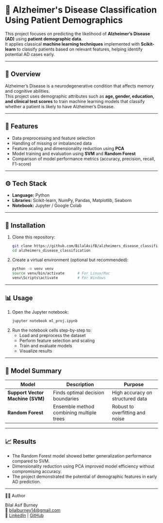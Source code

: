 # 🧠 Alzheimer's Disease Classification Using Patient Demographics

This project focuses on predicting the likelihood of **Alzheimer’s Disease (AD)** using **patient demographic data**.  
It applies classical **machine learning techniques** implemented with **Scikit-learn** to classify patients based on relevant features, helping identify potential AD cases early.

---

## 📘 Overview

Alzheimer’s Disease is a neurodegenerative condition that affects memory and cognitive abilities.  
This project uses demographic attributes such as **age, gender, education, and clinical test scores** to train machine learning models that classify whether a patient is likely to have Alzheimer’s Disease.

---

## 🧩 Features

- Data preprocessing and feature selection  
- Handling of missing or imbalanced data  
- Feature scaling and dimensionality reduction using **PCA**  
- Model training and evaluation using **SVM** and **Random Forest**  
- Comparison of model performance metrics (accuracy, precision, recall, F1-score)

---

## ⚙️ Tech Stack

- **Language:** Python  
- **Libraries:** Scikit-learn, NumPy, Pandas, Matplotlib, Seaborn  
- **Notebook:** Jupyter / Google Colab  

---

## 🚀 Installation

1. Clone this repository:
   ```bash
   git clone https://github.com/BilalAsifB/alzheimers_disease_classification.git
   cd alzheimers_disease_classification
2. Create a virtual environment (optional but recommended):
    ```bash
    python -m venv venv
    source venv/bin/activate      # For Linux/Mac
    venv\Scripts\activate         # For Windows

---

## 📊 Usage

1. Open the Jupyter notebook:
    ```bash
    jupyter notebook ml_proj.ipynb
2. Run the notebook cells step-by-step to:
    * Load and preprocess the dataset
    * Perform feature selection and scaling
    * Train and evaluate models
    * Visualize results

---

## 🧠 Model Summary
| Model                            | Description                              | Purpose                          |
| -------------------------------- | ---------------------------------------- | -------------------------------- |
| **Support Vector Machine (SVM)** | Finds optimal decision boundaries        | High accuracy on structured data |
| **Random Forest**                | Ensemble method combining multiple trees | Robust to overfitting and noise  |

---

## 📈 Results

* The Random Forest model showed better generalization performance compared to SVM.
* Dimensionality reduction using PCA improved model efficiency without compromising accuracy.
* The project demonstrated the potential of demographic features in early AD prediction.

---

👨‍💻 Author

Bilal Asif Burney \
📧 bilalburney14@gmail.com \
🔗 [LinkedIn](www.linkedin.com/in/bilal-asif-burney-94a194218) | [GitHub](https://github.com/BilalAsifB)